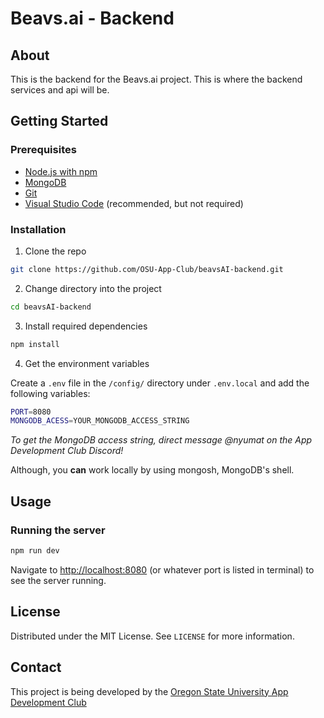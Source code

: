# Beavs.ai - Backend

## About

This is the backend for the Beavs.ai project. This is where the backend services and api will be.

## Getting Started

### Prerequisites

- [Node.js with npm](https://nodejs.org/en/download)
- [MongoDB](https://www.mongodb.com/try/download/community) 
- [Git](https://git-scm.com/downloads)
- [Visual Studio Code](https://code.visualstudio.com/download) (recommended, but not required)

### Installation

1. Clone the repo

```sh
git clone https://github.com/OSU-App-Club/beavsAI-backend.git
```

2. Change directory into the project
```sh 
cd beavsAI-backend
```

3. Install required dependencies
```sh
npm install
```

4. Get the environment variables

Create a `.env` file in the `/config/` directory under `.env.local` and add the following variables:
```sh
PORT=8080
MONGODB_ACESS=YOUR_MONGODB_ACCESS_STRING
```
*To get the MongoDB access string, direct message @nyumat on the App Development Club Discord!*

Although, you **can** work locally by using mongosh, MongoDB's shell. 

## Usage

### Running the server

```sh
npm run dev
```

Navigate to [http://localhost:8080](http://localhost:8080) (or whatever port is listed in terminal) to see the server running.

## License

Distributed under the MIT License. See `LICENSE` for more information.

## Contact

This project is being developed by the [Oregon State University App Development Club](https://osuapp.club)